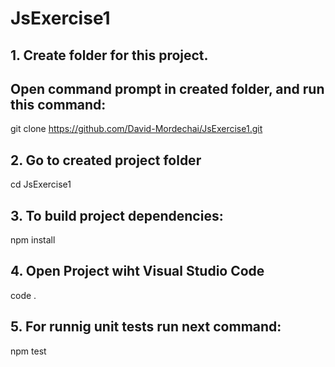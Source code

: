 # JsExercise1

## 1. Create folder for this project.  
##    Open command prompt in created folder, and run this command:
git clone https://github.com/David-Mordechai/JsExercise1.git

## 2. Go to created project folder
cd JsExercise1  

## 3. To build project dependencies:
npm install  

## 4. Open Project wiht Visual Studio Code
code .

## 5. For runnig unit tests run next command:
npm test
